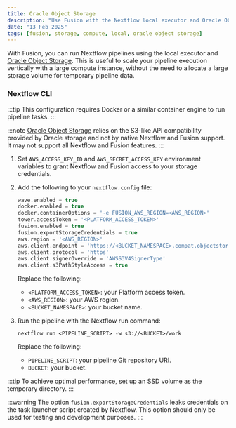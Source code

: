 ```yaml
---
title: Oracle Object Storage
description: "Use Fusion with the Nextflow local executor and Oracle Object Storage"
date: "13 Feb 2025"
tags: [fusion, storage, compute, local, oracle object storage]
---
```


With Fusion, you can run Nextflow pipelines using the local executor and [Oracle Object Storage](https://www.oracle.com/cloud/storage/object-storage/). This
is useful to scale your pipeline execution vertically with a large compute instance, without the need to allocate
a large storage volume for temporary pipeline data.

### Nextflow CLI

:::tip
This configuration requires Docker or a similar container engine to run pipeline tasks.
:::

:::note
[Oracle Object Storage](https://www.oracle.com/cloud/storage/object-storage/) relies on the S3-like API compatibility provided by Oracle storage and not by native Nextflow and Fusion support.
It may not support all Nextflow and Fusion features.
:::

1. Set `AWS_ACCESS_KEY_ID` and `AWS_SECRET_ACCESS_KEY` environment variables to grant Nextflow and Fusion access to your storage credentials.

1. Add the following to your `nextflow.config` file:

    ```groovy
    wave.enabled = true
    docker.enabled = true
    docker.containerOptions = '-e FUSION_AWS_REGION=<AWS_REGION>'
    tower.accessToken = '<PLATFORM_ACCESS_TOKEN>'
    fusion.enabled = true
    fusion.exportStorageCredentials = true
    aws.region = '<AWS_REGION>'
    aws.client.endpoint = 'https://<BUCKET_NAMESPACE>.compat.objectstorage.<AWS_REGION>.oraclecloud.com'
    aws.client.protocol = 'https'
    aws.client.signerOverride = 'AWSS3V4SignerType'
    aws.client.s3PathStyleAccess = true
    ```

    Replace the following:
    - `<PLATFORM_ACCESS_TOKEN>`: your Platform access token.
    - `<AWS_REGION>`: your AWS region.
    - `<BUCKET_NAMESPACE>`: your bucket name.

1. Run the pipeline with the Nextflow run command:

    ```
    nextflow run <PIPELINE_SCRIPT> -w s3://<BUCKET>/work
    ```

    Replace the following:
    - `PIPELINE_SCRIPT`: your pipeline Git repository URI.
    - `BUCKET`: your bucket.

:::tip
To achieve optimal performance, set up an SSD volume as the temporary directory.
:::

:::warning
The option `fusion.exportStorageCredentials` leaks credentials on the task launcher script created by Nextflow.
This option should only be used for testing and development purposes.
:::
